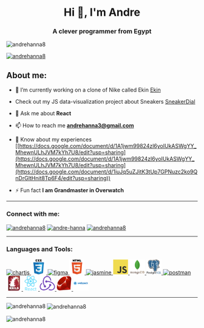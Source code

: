 <h1 align="center">Hi 👋, I'm Andre</h1>
<h3 align="center">A clever programmer from Egypt</h3>

<p align="left"> <img src="https://komarev.com/ghpvc/?username=andrehanna8&label=Profile%20views&color=0e75b6&style=flat" alt="andrehanna8" /> </p>

<p align="left"> <a href="https://github.com/ryo-ma/github-profile-trophy"><img src="https://github-profile-trophy.vercel.app/?username=andrehanna8" alt="andrehanna8" /></a> </p>

## About me:

- 🔭 I’m currently working on a clone of Nike called Ekin [Ekin](https://www.clonenike.com/)

- Check out my JS data-visualization project about Sneakers [SneakerDial](https://andrehanna8.github.io/SneakerDial/#)

- 💬 Ask me about **React**

- 📫 How to reach me **andrehanna3@gmail.com**

- 📄 Know about my experiences [[https://docs.google.com/document/d/1A1jwm99824zl6yoIUkASWgYY_MhewnULhJVM7kYh7U8/edit?usp=sharing](https://docs.google.com/document/d/1A1jwm99824zl6yoIUkASWgYY_MhewnULhJVM7kYh7U8/edit?usp=sharing](https://docs.google.com/document/d/1iuJq5uZJitK3tUp7GPNuzc2ko9QnDrGltHnit8Tp6F4/edit?usp=sharing))

- ⚡ Fun fact **I am Grandmaster in Overwatch**

-----


<h3 align="left">Connect with me:</h3>
<p align="left">
<a href="https://dev.to/andrehanna8" target="blank"><img align="center" src="https://raw.githubusercontent.com/rahuldkjain/github-profile-readme-generator/master/src/images/icons/Social/devto.svg" alt="andrehanna8" height="30" width="40" /></a>
<a href="https://linkedin.com/in/andre-hanna" target="blank"><img align="center" src="https://raw.githubusercontent.com/rahuldkjain/github-profile-readme-generator/master/src/images/icons/Social/linked-in-alt.svg" alt="andre-hanna" height="30" width="40" /></a>
<a href="https://codesandbox.com/andrehanna8" target="blank"><img align="center" src="https://raw.githubusercontent.com/rahuldkjain/github-profile-readme-generator/master/src/images/icons/Social/codesandbox.svg" alt="andrehanna8" height="30" width="40" /></a>
</p>

-----


<h3 align="left">Languages and Tools:</h3>
<p align="left"> <a href="https://www.chartjs.org" target="_blank" rel="noreferrer"> <img src="https://www.chartjs.org/media/logo-title.svg" alt="chartjs" width="40" height="40"/> </a> <a href="https://www.w3schools.com/css/" target="_blank" rel="noreferrer"> <img src="https://raw.githubusercontent.com/devicons/devicon/master/icons/css3/css3-original-wordmark.svg" alt="css3" width="40" height="40"/> </a> <a href="https://www.figma.com/" target="_blank" rel="noreferrer"> <img src="https://www.vectorlogo.zone/logos/figma/figma-icon.svg" alt="figma" width="40" height="40"/> </a> <a href="https://www.w3.org/html/" target="_blank" rel="noreferrer"> <img src="https://raw.githubusercontent.com/devicons/devicon/master/icons/html5/html5-original-wordmark.svg" alt="html5" width="40" height="40"/> </a> <a href="https://jasmine.github.io/" target="_blank" rel="noreferrer"> <img src="https://www.vectorlogo.zone/logos/jasmine/jasmine-icon.svg" alt="jasmine" width="40" height="40"/> </a> <a href="https://developer.mozilla.org/en-US/docs/Web/JavaScript" target="_blank" rel="noreferrer"> <img src="https://raw.githubusercontent.com/devicons/devicon/master/icons/javascript/javascript-original.svg" alt="javascript" width="40" height="40"/> </a> <a href="https://www.mongodb.com/" target="_blank" rel="noreferrer"> <img src="https://raw.githubusercontent.com/devicons/devicon/master/icons/mongodb/mongodb-original-wordmark.svg" alt="mongodb" width="40" height="40"/> </a> <a href="https://www.postgresql.org" target="_blank" rel="noreferrer"> <img src="https://raw.githubusercontent.com/devicons/devicon/master/icons/postgresql/postgresql-original-wordmark.svg" alt="postgresql" width="40" height="40"/> </a> <a href="https://postman.com" target="_blank" rel="noreferrer"> <img src="https://www.vectorlogo.zone/logos/getpostman/getpostman-icon.svg" alt="postman" width="40" height="40"/> </a> <a href="https://rubyonrails.org" target="_blank" rel="noreferrer"> <img src="https://raw.githubusercontent.com/devicons/devicon/master/icons/rails/rails-original-wordmark.svg" alt="rails" width="40" height="40"/> </a> <a href="https://reactjs.org/" target="_blank" rel="noreferrer"> <img src="https://raw.githubusercontent.com/devicons/devicon/master/icons/react/react-original-wordmark.svg" alt="react" width="40" height="40"/> </a> <a href="https://redux.js.org" target="_blank" rel="noreferrer"> <img src="https://raw.githubusercontent.com/devicons/devicon/master/icons/redux/redux-original.svg" alt="redux" width="40" height="40"/> </a> <a href="https://www.ruby-lang.org/en/" target="_blank" rel="noreferrer"> <img src="https://raw.githubusercontent.com/devicons/devicon/master/icons/ruby/ruby-original.svg" alt="ruby" width="40" height="40"/> </a> <a href="https://webpack.js.org" target="_blank" rel="noreferrer"> <img src="https://raw.githubusercontent.com/devicons/devicon/d00d0969292a6569d45b06d3f350f463a0107b0d/icons/webpack/webpack-original-wordmark.svg" alt="webpack" width="40" height="40"/> </a> </p>

-----


<p><img align="left" src="https://github-readme-stats.vercel.app/api/top-langs?username=andrehanna8&show_icons=true&locale=en&layout=compact" alt="andrehanna8" /></p>

<p>&nbsp;<img align="center" src="https://github-readme-stats.vercel.app/api?username=andrehanna8&show_icons=true&locale=en" alt="andrehanna8" /></p>

<p><img align="center" src="https://github-readme-streak-stats.herokuapp.com/?user=andrehanna8&" alt="andrehanna8" /></p>
